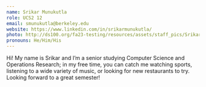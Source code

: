 ```yaml
---
name: Srikar Munukutla
role: UCS2 12
email: smunukutla@berkeley.edu
website: https://www.linkedin.com/in/srikarmunukutla/
photo: http://ds100.org/fa23-testing/resources/assets/staff_pics/Srikar_Munukutla.jpg
pronouns: He/Him/His
---
```

Hi! My name is Srikar and I’m a senior studying Computer Science and Operations Research; in my free time, you can catch me watching sports, listening to a wide variety of music, or looking for new restaurants to try. Looking forward to a great semester!
